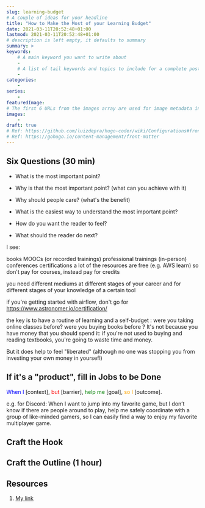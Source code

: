 ```yaml
---
slug: learning-budget
# A couple of ideas for your headline
title: "How to Make the Most of your Learning Budget"
date: 2021-03-11T20:52:48+01:00
lastmod: 2021-03-11T20:52:48+01:00
# description is left empty, it defaults to summary
summary: >
keywords:
    # A main keyword you want to write about
    -
    # A list of tail keywords and topics to include for a complete post
    -
categories:
    -
series:
    -
featuredImage:
# The first 6 URLs from the images array are used for image metadata in the OpenGraph internal hugo template
images:
    -
draft: true
# Ref: https://github.com/luizdepra/hugo-coder/wiki/Configurations#front-matter
# Ref: https://gohugo.io/content-management/front-matter
---
```


<!--
Checklist before publication
- Review Headlines: Talk benefits, not details. Keep it short
- Review Content skimming: Break it down with bullet points, bolding, spacing
- Review Story: do I have a beginning, a middle, and end? do I tell my emotions?
e.g. storyline of a side project: life before the solution / my approach to solving it / complications I faced / end results / what woul I do differently
-->

## Six Questions (30 min)

- What is the most important point?



- Why is that the most important point? (what can you achieve with it)
- Why should people care? (what's the benefit)
- What is the easiest way to understand the most important point?
- How do you want the reader to feel?
- What should the reader do next?


I see:

books
MOOCs (or recorded trainings)
professional trainings (in-person)
conferences
certifications
a lot of the resources are free (e.g. AWS learn)
so don't pay for courses, instead pay for credits

you need different mediums at different stages of your career and for different stages of your knowledge of a certain tool

if you're getting started with airflow, don't go for https://www.astronomer.io/certification/

the key is to have a routine of learning and a self-budget : were you taking online classes before? were you buying books before ?
It's not because you have money that you should spend it: if you're not used to buying and reading textbooks, you're going to waste time and money.

But it does help to feel "liberated" (although no one was stopping you from investing your own money in yoursefl)

## If it's a "product", fill in Jobs to be Done

<span style="color:blue">When I</span> [context],
<span style="color:red">but</span> [barrier],
<span style="color:green">help me</span> [goal],
<span style="color:orange">so I</span> [outcome].

e.g. for Discord: When I want to jump into my favorite game, but I don’t know if there are people around to play, help me safely coordinate with a group of like-minded gamers, so I can easily find a way to enjoy my favorite multiplayer game.

## Craft the Hook

## Craft the Outline (1 hour)
<!-- bullet points or headlines and subheadlines -->

## Resources

<!-- A list of external sites you can link to -->
1. [My link](url)
